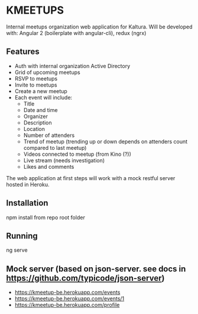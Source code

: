 # KMEETUPS

Internal meetups organization web application for Kaltura.
Will be developed with: Angular 2 (boilerplate with angular-cli), redux (ngrx)

## Features
* Auth with internal organization Active Directory
* Grid of upcoming meetups
* RSVP to meetups
* Invite to meetups
* Create a new meetup
* Each event will include:
  * Title
  * Date and time
  * Organizer
  * Description
  * Location
  * Number of attenders
  * Trend of meetup (trending up or down depends on attenders count compared to last meetup)
  * Videos connected to meetup (from Kino (?))
  * Live stream (needs investigation)
  * Likes and comments
  
The web application at first steps will work with a mock restful server hosted in Heroku.

## Installation
npm install from repo root folder

## Running
ng serve

## Mock server (based on json-server. see docs in https://github.com/typicode/json-server)
* https://kmeetup-be.herokuapp.com/events
* https://kmeetup-be.herokuapp.com/events/1
* https://kmeetup-be.herokuapp.com/profile
